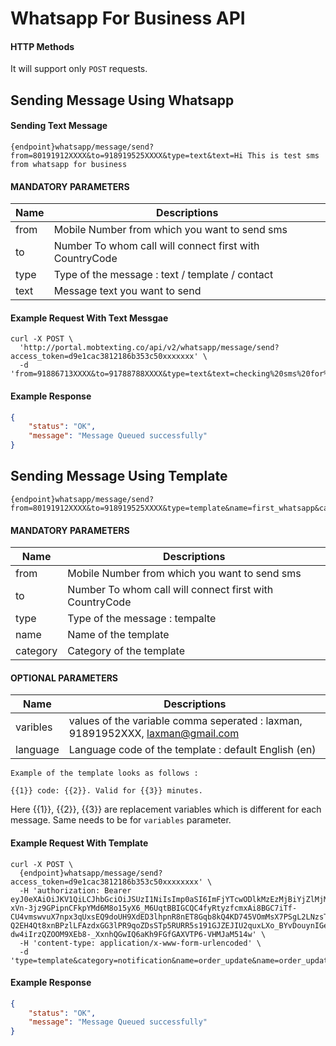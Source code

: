 # Whatsapp For Business API


#### HTTP Methods
  
  It will support only `POST` requests.

## Sending Message Using Whatsapp

#### Sending Text Message

```
{endpoint}whatsapp/message/send?from=80191912XXXX&to=918919525XXXX&type=text&text=Hi This is test sms from whatsapp for business
```

####  MANDATORY PARAMETERS

| Name     | Descriptions |
|----------|--------------|
| from | Mobile Number from which you want to send sms |
| to | Number To whom call will connect first with CountryCode|
| type | Type of the message : text / template / contact |
| text | Message text you want to send |


#### Example Request With Text Messgae

```
curl -X POST \
  'http://portal.mobtexting.co/api/v2/whatsapp/message/send?access_token=d9e1cac3812186b353c50xxxxxxx' \
  -d 'from=91886713XXXX&to=91788788XXXX&type=text&text=checking%20sms%20for%20whatspp'
```

#### Example Response

```json
{
    "status": "OK",
    "message": "Message Queued successfully"
}
```

## Sending Message Using Template

```
{endpoint}whatsapp/message/send?from=80191912XXXX&to=918919525XXXX&type=template&name=first_whatsapp&category=notification&variables=laxman,1234,laxman@gmail.com
```

####  MANDATORY PARAMETERS

| Name     | Descriptions |
|----------|--------------|
| from | Mobile Number from which you want to send sms |
| to | Number To whom call will connect first with CountryCode|
| type | Type of the message : tempalte |
| name | Name of the template |
| category | Category of the template |

#### OPTIONAL PARAMETERS

| Name     | Descriptions |
|----------|--------------|
| varibles | values of the variable comma seperated : laxman, 91891952XXX, laxman@gmail.com |
| language | Language code of the template : default English (en) |


```
Example of the template looks as follows :

{{1}} code: {{2}}. Valid for {{3}} minutes.

```
Here {{1}}, {{2}}, {{3}} are replacement variables which is different for each message. Same needs to be for `variables` parameter.

####  Example Request With Template

```
curl -X POST \
  {endpoint}whatsapp/message/send?access_token=d9e1cac3812186b353c50xxxxxxxx' \
  -H 'authorization: Bearer eyJ0eXAiOiJKV1QiLCJhbGciOiJSUzI1NiIsImp0aSI6ImFjYTcwODlkMzEzMjBiYjZlMjM2Y2IyMzE2NGZmYjVjYjc5YzQ4MDIyMDk2ZTRjMjFkZWRlN2QxMmYxN2ViNjk4Y2Q0YmM3Njk2Y2IyZTYzIn0.eyJhdWQiOiI4OTI2ODA3ZjY4MTdiZDJlMDNmYzkxMTQiLCJqdGkiOiJhY2E3MDg5ZDMxMzIwYmI2ZTIzNmNiMjMxNjRmZmI1Y2I3OWM0ODAyMjA5NmU0YzIxZGVkZTdkMTJmMTdlYjY5OGNkNGJjNzY5NmNiMmU2MyIsImlhdCI6MTU3NjY2NDkyOCwibmJmIjoxNTc2NjY0OTI4LCJleHAiOjE1NzkzNDMzMjgsInN1YiI6IiIsInNjb3BlcyI6W10sImN1c3RvbWVyX2lkIjoxMDA1MDI5fQ.PqiidE2FtYQhecqMsP-xVn-3jz9GPipnCFkpYMd6M8o15yX6_M6UqtBBIGCQC4fyRtyzfcmxAi8BGC7iTf-CU4vmswvuX7npx3qUxsEQ9doUH9XdED3lhpnR8nET8Gqb8kQ4KD745VOmMsX7PSgL2LNzsT7gl5mTVaxPn63kYo7mcz_eVeaTueud3V3eBB5XuTkkhdAoId6-Q2EH4Qt8xnBPzlLFAzdxGG3lPR9qoZDsSTp5RURR5s191GJZEJIU2quxLXo_BYvDouynIGe2a-dw4iIrzQZOOM9XEb8-_XxnhQGwIQ6aKh9FGfGAXVTP6-VHMJaM514w' \
  -H 'content-type: application/x-www-form-urlencoded' \
  -d 'type=template&category=notification&name=order_update&name=order_update&variables=laxman%2C1234%2C1333.00&from=918867135684&to=918919525224'

  ```
#### Example Response

```json
{
    "status": "OK",
    "message": "Message Queued successfully"
}
```